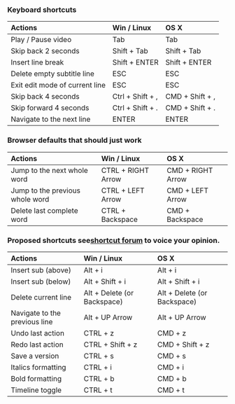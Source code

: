 ### Keyboard shortcuts
| Actions        | Win / Linux   | OS X  |
|:---------------------------- |:--------------------------| :--------------------------| 
| Play / Pause video | Tab | Tab |
| Skip back 2 seconds | Shift + Tab | Shift + Tab |
| Insert line break | Shift + ENTER | Shift + ENTER |
| Delete empty subtitle line | ESC | ESC |
| Exit edit mode of current line | ESC | ESC |
| Skip back 4 seconds | Ctrl + Shift + , | CMD + Shift + , | 
| Skip forward 4 seconds | Ctrl + Shift + . | CMD + Shift + . |
| Navigate to the next line | ENTER | ENTER | 

### Browser defaults that should just work
| Actions        | Win / Linux   | OS X  |
|:---------------------------- |:--------------------------| :--------------------------| 
| Jump to the next whole word | CTRL + RIGHT Arrow | CMD + RIGHT Arrow | 
| Jump to the previous whole word | CTRL + LEFT Arrow | CMD + LEFT Arrow |
| Delete last complete word | CTRL + Backspace | CMD + Backspace |

### Proposed shortcuts see[shortcut forum](http://support.amara.org/categories/6573/forums/74605/topics/78937) to voice your opinion.
| Actions        | Win / Linux   | OS X  |
|:---------------------------- |:--------------------------| :--------------------------| 
| Insert sub (above) | Alt + i | Alt + i | 
| Insert sub (below) | Alt + Shift + i | Alt + Shift + i |
| Delete current line | Alt + Delete (or Backspace)| Alt + Delete (or Backspace) | 
| Navigate to the previous line | Alt + UP Arrow | Alt + UP Arrow |
| Undo last action | CTRL + z | CMD + z | #395 |
| Redo last action | CTRL + Shift + z | CMD + Shift + z | #395 |
| Save a version | CTRL + s | CMD + s | Saves a version without opening dialogs. 
| Italics formatting | CTRL + i | CMD + i | italicizes text highlighted in current sub line.|
| Bold formatting | CTRL + b | CMD + b | bolds text highlighted in current sub line.|
| Timeline toggle | CTRL + t | CMD + t | toggle editing / syncing mode, hides / shows timeline |